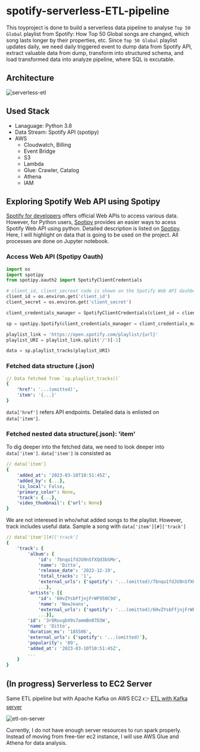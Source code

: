 # spotify-serverless-ETL-pipeline
This toyproject is done to build a serverless data pipeline to analyse `Top 50 Global` playlist from Spotify: How Top 50 Global songs are changed, which song lasts longer by their properties, etc. Since `Top 50 Global` playlist updates daily, we need daily triggered event to dump data from Spotify API, extract valuable data from dump, transform into structured schema, and load transformed data into analyze pipeline, where SQL is excutable.

## Architecture
![serverless-etl](https://user-images.githubusercontent.com/43290363/224493335-92b25add-441c-4b65-b6bb-11509938b3df.png)


## Used Stack 
- Lanaguage: Python 3.8
- Data Stream: Spotify API (spotipy)
- AWS
    - Cloudwatch, Billing
    - Event Bridge
    - S3
    - Lambda
    - Glue: Crawler, Catalog
    - Athena
    - IAM

## Exploring Spotify Web API using Spotipy
[Spotify for developers](https://developer.spotify.com/) offers official Web APIs to access various data. However, for Python users, [Spotipy](https://spotipy.readthedocs.io/en/2.22.1/) provides an easier ways to acess Spotify Web API using python. Detailed description is listed on [Spotipy](https://spotipy.readthedocs.io/en/2.22.1/). Here, I will highlight on data that is going to be used on the project. All processes are done on Jupyter notebook.


### Access Web API (Spotipy Oauth)
``` python
import os
import spotipy
from spotipy.oauth2 import SpotifyClientCredentials

# client_id, client_secreat code is shown on the Spotify Web API dashboard
client_id = os.environ.get('client_id')
client_secret = os.environ.get('client_secret')

client_credentials_manager = SpotifyClientCredentials(client_id = client_id, client_secret = client_secret)

sp = spotipy.Spotify(client_credentials_manager = client_credentials_manager)

playlist_link = 'https://open.spotify.com/playlist/{url}'
playlist_URI = playlist_link.split('/')[-1]

data = sp.playlist_tracks(playlist_URI)
```

### Fetched data structure (.json)
```yaml
// Data fetched from `sp.playlist_tracks()`
{
    'href': '...(omitted)',
    'item': '{...}'
}
```
`data['href']` refers API endpoints. Detailed data is enlisted on `data['item']`.

### Fetched nested data structure(.json): 'item'
To dig deeper into the fetched data, we need to look deeper into `data['item']`. `data['item']` is consisted as

```yaml
// data['item']
{
    'added_at': '2023-03-10T10:51:45Z',
    'added_by': {...},
    'is_local': False,
    'primary_color': None,
    'track': {...},
    'video_thumbnail': {'url': None} 
}
```
We are not interesed in who/what added songs to the playlist. However, track includes useful data. Sample a song with `data['item'][#]['track']`
``` yaml
// data['item'][#]['track']
{
    'track': {
        'album': {
            'id': '7bnqo1fdJU9nSfXQd3bSMe',
            'name': 'Ditto',
            'release_date': '2022-12-19',
            'total_tracks': '1',
            'external_urls': {'spotify': '...(omitted)/7bnqo1fdJU9nSfXQd3bSMe'},
            ...},
        'artists': [{
            'id': '6HvZYsbFfjnjFrWF950C9d',
            'name': 'NewJeans',
            'external_urls': {'spotify': '...(omitted)/6HvZYsbFfjnjFrWF950C9d'},
            ...}],
        'id': '3r8RuvgbX9s7ammBn07D3W',
        'name': 'Ditto',
        'duration_ms': '185506',
        'external_urls': {'spotify': '...(omitted)'},
        'popularity': '89',
        'added_at': '2023-03-10T10:51:45Z',
        ...
    }
}
```

## (In progress) Serverless to EC2 Server
Same ETL pipeline but with Apache Kafka on AWS EC2 👉 [ETL with Kafka server](https://github.com/sombiee/spotify-kafka-pipeline)

![etl-on-server](https://user-images.githubusercontent.com/43290363/224494127-9444539f-82a9-4001-ac26-887f33b5e72c.png)

Currently, I do not have enough server resources to run spark properly. Instead of moving from free-tier ec2 instance, I will use AWS Glue and Athena for data analysis.